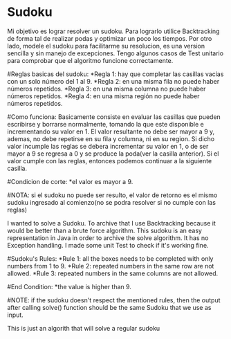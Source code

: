 # Sudoku
Mi objetivo es lograr resolver un sudoku. Para lograrlo utilice Backtracking de forma tal de realizar podas y optimizar un poco los tiempos. 
Por otro lado, modele el sudoku para facilitarme su resolucion, es una version sencilla y sin manejo de excepciones.
Tengo algunos casos de Test unitario para comprobar que el algoritmo funcione correctamente.

#Reglas basicas del sudoku:
*Regla 1: hay que completar las casillas vacías con un solo número del 1 al 9.
*Regla 2: en una misma fila no puede haber números repetidos.
*Regla 3: en una misma columna no puede haber números repetidos.
*Regla 4: en una misma región no puede haber números repetidos.

#Como funciona:
Basicamente consiste en evaluar las casillas que pueden escribirse y borrarse normalmente, tomando la que este disponible e incrementando su valor en 1. El valor resultante no debe ser mayor a 9 y, ademas, no debe repetirse en su fila y columna, ni en su region. Si dicho valor incumple las reglas se debera incrementar su valor en 1, o de ser mayor a 9 se regresa a 0 y se produce la poda(ver la casilla anterior). Si el valor cumple con las reglas, entonces podemos continuar a la siguiente casilla.

#Condicion de corte:
*el valor es mayor a 9.

#NOTA: si el sudoku no puede ser resulto, el valor de retorno es el mismo sudoku ingresado al comienzo(no se podra resolver si no cumple con las reglas)

I wanted to solve a Sudoku. To archive that I use Backtracking because it would be better than a brute force algorithm.
This sudoku is an easy representation in Java in order to archive the solve algorithm. It has no Exception handling.
I made some unit Test to check if it's working fine.

#Sudoku's Rules:
*Rule 1: all the boxes needs to be completed with only numbers from 1 to 9.
*Rule 2: repeated numbers in the same row are not allowed.
*Rule 3: repeated numbers in the same columns are not allowed.

#End Condition:
*the value is higher than 9.

#NOTE: if the sudoku doesn't respect the mentioned rules, then the output after calling solve() function should be the same Sudoku that we use as input.





This is just an algorith that will solve a regular sudoku
